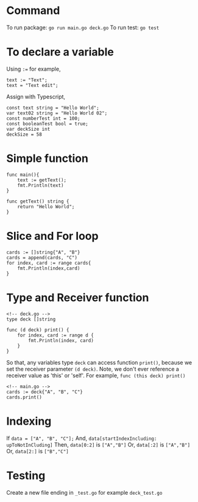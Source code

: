 # Command

To run package: `go run main.go deck.go`
To run test: `go test`

# To declare a variable

Using `:=` for example,

```
text := "Text";
text = "Text edit";
```

Assign with Typescript,

```
const text string = "Hello World";
var text02 string = "Hello World 02";
const numberTest int = 100;
const booleanTest bool = true;
var deckSize int
deckSize = 58
```

# Simple function

```
func main(){
	text := getText();
	fmt.Println(text)
}

func getText() string {
	return "Hello World";
}
```

# Slice and For loop

```
cards := []string{"A", "B"}
cards = append(cards, "C")
for index, card := range cards{
	fmt.Println(index,card)
}
```

# Type and Receiver function

```
<!-- deck.go -->
type deck []string

func (d deck) print() {
	for index, card := range d {
		fmt.Println(index, card)
	}
}
```

So that, any variables type `deck` can access function `print()`, because we set the receiver parameter `(d deck)`.
Note, we don't ever reference a receiver value as 'this' or 'self'. For example, `func (this deck) print()`

```
<!-- main.go -->
cards := deck{"A", "B", "C"}
cards.print()
```

# Indexing

If `data = ["A", "B", "C"];`
And, `data[startIndexIncluding: upToNotInCluding]`
Then, `data[0:2]` is `["A","B"]`
Or, `data[:2]` is `["A","B"]`
Or, `data[2:]` is `["B","C"]`

# Testing

Create a new file ending in `_test.go` for example `deck_test.go`
